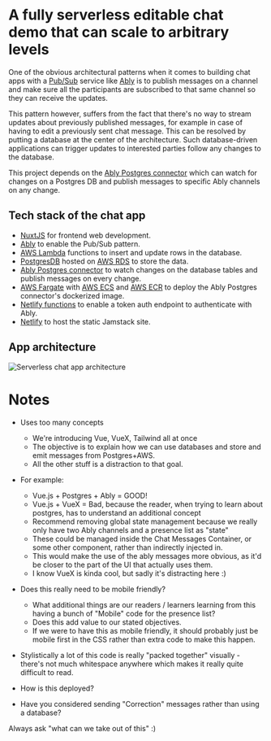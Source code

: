 # A fully serverless editable chat demo that can scale to arbitrary levels

One of the obvious architectural patterns when it comes to building chat apps with a [Pub/Sub](https://ably.com/topic/pub-sub) service like [Ably](https://ably.com/) is to publish messages on a channel and make sure all the participants are subscribed to that same channel so they can receive the updates.

This pattern however, suffers from the fact that there's no way to stream updates about previously published messages, for example in case of having to edit a previously sent chat message. This can be resolved by putting a database at the center of the architecture. Such database-driven applications can trigger updates to interested parties follow any changes to the database.

This project depends on the [Ably Postgres connector](https://github.com/ably-labs/ably-postgres-connector) which can watch for changes on a Postgres DB and publish messages to specific Ably channels on any change.

## Tech stack of the chat app

- [NuxtJS](https://nuxtjs.org/) for frontend web development.
- [Ably](https://ably.com/) to enable the Pub/Sub pattern.
- [AWS Lambda](https://aws.amazon.com/lambda/) functions to insert and update rows in the database.
- [PostgresDB](https://www.postgresql.org/) hosted on [AWS RDS](https://aws.amazon.com/rds/) to store the data.
- [Ably Postgres connector](https://github.com/ably-labs/ably-postgres-connector) to watch changes on the database tables and publish messages on every change.
- [AWS Fargate](https://aws.amazon.com/fargate/) with [AWS ECS](https://aws.amazon.com/ecs/) and [AWS ECR](https://aws.amazon.com/ecr/) to deploy the Ably Postgres connector's dockerized image.
- [Netlify functions](https://www.netlify.com/products/functions/) to enable a token auth endpoint to authenticate with Ably.
- [Netlify](https://netlify.com/) to host the static Jamstack site.

## App architecture

![Serverless chat app architecture](https://user-images.githubusercontent.com/5900152/130453795-22ec340b-45ce-4172-9956-4893b22ca699.jpeg)


# Notes

- Uses too many concepts
    - We're introducing Vue, VueX, Tailwind all at once
    - The objective is to explain how we can use databases and store and emit messages from Postgres+AWS.
    - All the other stuff is a distraction to that goal.

- For example:
    - Vue.js + Postgres + Ably = GOOD!
    - Vue.js + VueX = Bad, because the reader, when trying to learn about postgres, has to understand an additional concept
    - Recommend removing global state management because we really only have two Ably channels and a presence list as "state"
    - These could be managed inside the Chat Messages Container, or some other component, rather than indirectly injected in.
    - This would make the use of the ably messages more obvious, as it'd be closer to the part of the UI that actually uses them.
    - I know VueX is kinda cool, but sadly it's distracting here :)

- Does this really need to be mobile friendly?
    - What additional things are our readers / learners learning from this having a bunch of "Mobile" code for the presence list?
    - Does this add value to our stated objectives.
    - If we were to have this as mobile friendly, it should probably just be mobile first in the CSS rather than extra code to make this happen.

- Stylistically a lot of this code is really "packed together" visually - there's not much whitespace anywhere which makes it really quite difficult to read.

- How is this deployed?

- Have you considered sending "Correction" messages rather than using a database?


Always ask "what can we take out of this" :)